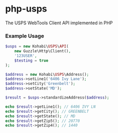 php-usps
========

The USPS WebTools Client API implemented in PHP

### Example Usage
```php
$usps = new Kohabi\USPS\API(
	new Guzzle\Http\Client(),
	'123USER',
	$testing = true
);

$address = new Kohabi\USPS\Address();
$address->setLine1('6406 Ivy Lane');
$address->setCity('Greenbelt');
$address->setState('MD');

$result = $usps->standardizeAddress($address);

echo $result->getLine1(); // 6406 IVY LN
echo $result->getCity(); // GREENBELT
echo $result->getState(); // MD
echo $result->getZip5(); // 20770
echo $result->getZip4(); // 1440
```
